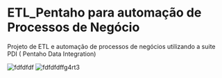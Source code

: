 # ETL_Pentaho para automação de Processos de Negócio
Projeto de ETL e automação de processos de negócios utilizando a suite PDI ( Pentaho Data Integration)

![fdfdfdf](https://user-images.githubusercontent.com/79180544/192876162-8aeb3e5d-07cf-4873-9883-cc68c5de4553.jpg)
![fdfdfdffg4rt3](https://user-images.githubusercontent.com/79180544/192876166-cfb5a4bf-1d84-4501-8074-339ad69425ef.jpg)
